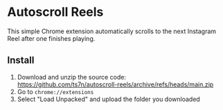 # Autoscroll Reels

This simple Chrome extension automatically scrolls to the next Instagram Reel after one finishes playing.

## Install

1. Download and unzip the source code: https://github.com/ts7n/autoscroll-reels/archive/refs/heads/main.zip
2. Go to `chrome://extensions`
3. Select "Load Unpacked" and upload the folder you downloaded
